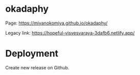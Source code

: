 # okadaphy
Page: https://miyanokomiya.github.io/okadaphy/

Legacy link: https://hopeful-visvesvaraya-3dafb6.netlify.app/

# Deployment
Create new release on Github.
